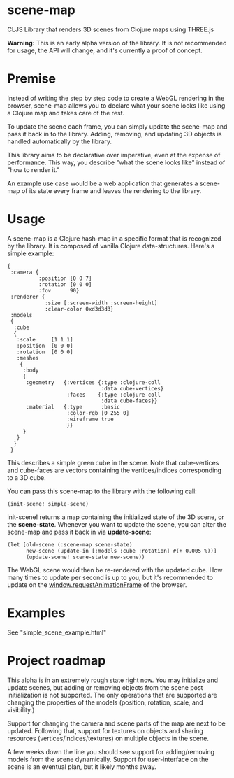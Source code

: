 # scene-map
CLJS Library that renders 3D scenes from Clojure maps using THREE.js

**Warning:** This is an early alpha version of the library. It is not recommended for usage, the API will change, and it's currently a proof of concept.

# Premise

Instead of writing the step by step code to create a WebGL rendering in the browser, scene-map allows you to declare what your scene looks like using a Clojure map and takes care of the rest.

To update the scene each frame, you can simply update the scene-map and pass it back in to the library. Adding, removing, and updating 3D objects is handled automatically by the library.

This library aims to be declarative over imperative, even at the expense of performance. This way, you describe "what the scene looks like" instead of "how to render it."

An example use case would be a web application that generates a scene-map of its state every frame and leaves the rendering to the library.

# Usage

A scene-map is a Clojure hash-map in a specific format that is recognized by the library. It is composed of vanilla Clojure data-structures. Here's a simple example:

```
{
 :camera {
          :position [0 0 7]
          :rotation [0 0 0]
          :fov      90}
 :renderer {
            :size [:screen-width :screen-height]
            :clear-color 0xd3d3d3}
 :models
 {
  :cube
  {
   :scale     [1 1 1]
   :position  [0 0 0]
   :rotation  [0 0 0]
   :meshes
    {
     :body
     {
      :geometry   {:vertices {:type :clojure-coll
                              :data cube-vertices}
                   :faces    {:type :clojure-coll
                              :data cube-faces}}
      :material   {:type      :basic
                   :color-rgb [0 255 0]
                   :wireframe true
                   }}
     }
   }
  }
 }
```

This describes a simple green cube in the scene. Note that cube-vertices and cube-faces are vectors containing the vertices/indices corresponding to a 3D cube.

You can pass this scene-map to the library with the following call:

```
(init-scene! simple-scene)
```

init-scene! returns a map containing the initialized state of the 3D scene, or the **scene-state**. Whenever you want to update the scene, you can alter the scene-map and pass it back in via **update-scene**:

```
(let [old-scene (:scene-map scene-state)
      new-scene (update-in [:models :cube :rotation] #(+ 0.005 %))]
      (update-scene! scene-state new-scene))
```

The WebGL scene would then be re-rendered with the updated cube. How many times to update per second is up to you, but it's recommended to update on the [window.requestAnimationFrame](https://developer.mozilla.org/en-US/docs/Web/API/window/requestAnimationFrame) of the browser. 

# Examples

See "simple_scene_example.html"

# Project roadmap

This alpha is in an extremely rough state right now. You may initialize and update scenes, but adding or removing objects from the scene post initialization is not supported. The only operations that are supported are changing the properties of the models (position, rotation, scale, and visibility.)

Support for changing the camera and scene parts of the map are next to be updated. Following that, support for textures on objects and sharing resources (vertices/indices/textures) on multiple objects in the scene.

A few weeks down the line you should see support for adding/removing models from the scene dynamically. Support for user-interface on the scene is an eventual plan, but it likely months away. 